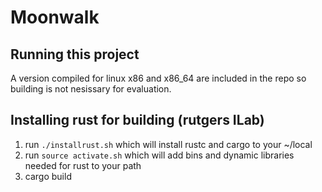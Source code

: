 # Moonwalk

## Running this project
A version compiled for linux x86 and x86_64 are included in the repo so
building is not nesissary for evaluation.

## Installing rust for building (rutgers ILab)
1. run `./installrust.sh` which will install rustc and cargo to your ~/local
2. run `source activate.sh` which will add bins and dynamic libraries needed for rust
to your path
3. cargo build